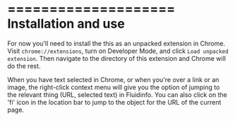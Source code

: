 ====================
Installation and use
====================

For now you'll need to install the this as an unpacked extension in
Chrome. Visit `chrome://extensions`, turn on Developer Mode, and click
`Load unpacked extension`. Then navigate to the directory of this extension
and Chrome will do the rest.

When you have text selected in Chrome, or when you're over a link or an
image, the right-click context menu will give you the option of jumping to
the relevant thing (URL, selected text) in Fluidinfo. You can also click on
the 'fi' icon in the location bar to jump to the object for the URL of the
current page.
